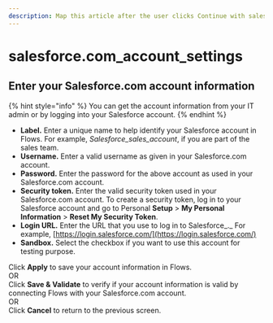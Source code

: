 ```yaml
---
description: Map this article after the user clicks Continue with salesforce.com selected.
---
```


# salesforce.com\_account\_settings

## Enter your Salesforce.com account information

{% hint style="info" %}
You can get the account information from your IT admin or by logging into your Salesforce account.
{% endhint %}

* **Label.** Enter a unique name to help identify your Salesforce account in Flows. For example, _Salesforce\_sales\_account_, if you are part of the sales team.
* **Username.** Enter a valid username as given in your Salesforce.com account.
* **Password.** Enter the password for the above account as used in your Salesforce.com account.
* **Security token.** Enter the valid security token used in your Salesforce.com account. To create a security token, log in to your Salesforce account and go to Personal **Setup** &gt; **My Personal Information** &gt; **Reset My Security Token**.
* **Login URL.** Enter the URL that you use to log in to Salesforce_._ For example, [https://login.salesforce.com/](https://login.salesforce.com/)
* **Sandbox.** Select the checkbox if you want to use this account for testing purpose.

Click **Apply** to save your account information in Flows.  
OR  
Click **Save & Validate** to verify if your account information is valid by connecting Flows with your Salesforce.com account.  
OR  
Click **Cancel** to return to the previous screen.







